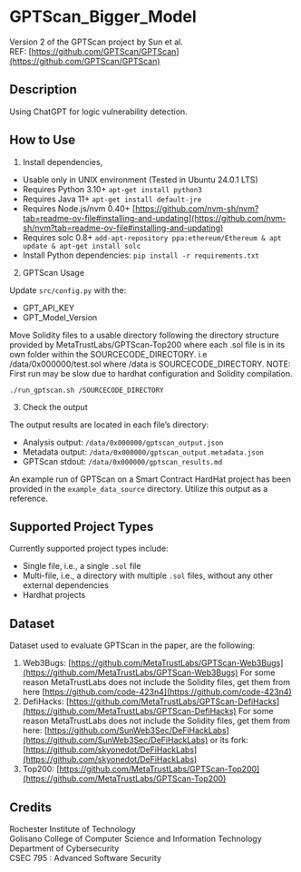 # GPTScan_Bigger_Model<br />
Version 2 of the GPTScan project by Sun et al.<br />
REF: [https://github.com/GPTScan/GPTScan](https://github.com/GPTScan/GPTScan)<br />

## Description

Using ChatGPT for logic vulnerability detection.

## How to Use

1. Install dependencies,

- Usable only in UNIX environment (Tested in Ubuntu 24.0.1 LTS)
- Requires Python 3.10+ `apt-get install python3`
- Requires Java 11+ `apt-get install default-jre`
- Requires Node.js/nvm 0.40+ [https://github.com/nvm-sh/nvm?tab=readme-ov-file#installing-and-updating](https://github.com/nvm-sh/nvm?tab=readme-ov-file#installing-and-updating)
- Requires solc 0.8+ `add-apt-repository ppa:ethereum/Ethereum & apt update & apt-get install solc`
- Install Python dependencies: `pip install -r requirements.txt`

2. GPTScan Usage

Update `src/config.py` with the:
- GPT_API_KEY
- GPT_Model_Version

Move Solidity files to a usable directory following the directory structure provided by MetaTrustLabs/GPTScan-Top200 where each .sol file is in its own folder within the SOURCECODE_DIRECTORY. i.e /data/0x000000/test.sol where /data is SOURCECODE_DIRECTORY.
NOTE: First run may be slow due to hardhat configuration and Solidity compilation.

```shell
./run_gptscan.sh /SOURCECODE_DIRECTORY
```

3. Check the output

The output results are located in each file’s directory:<br />
- Analysis output: `/data/0x000000/gptscan_output.json`<br />
- Metadata output: `/data/0x000000/gptscan_output.metadata.json`<br />
- GPTScan stdout: `/data/0x000000/gptscan_results.md`<br />

An example run of GPTScan on a Smart Contract HardHat project has been provided in the `example_data_source` directory. Utilize this output as a reference.<br />


## Supported Project Types

Currently supported project types include:
- Single file, i.e., a single `.sol` file
- Multi-file, i.e., a directory with multiple `.sol` files, without any other external dependencies
- Hardhat projects

## Dataset

Dataset used to evaluate GPTScan in the paper, are the following:<br />
1. Web3Bugs: [https://github.com/MetaTrustLabs/GPTScan-Web3Bugs](https://github.com/MetaTrustLabs/GPTScan-Web3Bugs) For some reason MetaTrustLabs does not include the Solidity files, get them from here [https://github.com/code-423n4](https://github.com/code-423n4)<br />
2. DefiHacks: [https://github.com/MetaTrustLabs/GPTScan-DefiHacks](https://github.com/MetaTrustLabs/GPTScan-DefiHacks) For some reason MetaTrustLabs does not include the Solidity files, get them from here: [https://github.com/SunWeb3Sec/DeFiHackLabs](https://github.com/SunWeb3Sec/DeFiHackLabs) or its fork: [https://github.com/skyonedot/DeFiHackLabs](https://github.com/skyonedot/DeFiHackLabs)<br />
3. Top200: [https://github.com/MetaTrustLabs/GPTScan-Top200](https://github.com/MetaTrustLabs/GPTScan-Top200)<br />

## Credits
Rochester Institute of Technology<br />
Golisano College of Computer Science and Information Technology<br />
Department of Cybersecurity<br />
CSEC 795 : Advanced Software Security<br />
